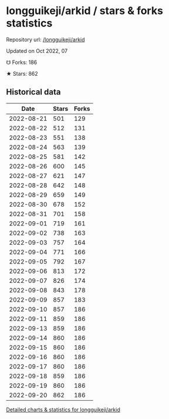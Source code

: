 # longguikeji/arkid / stars & forks statistics

Repository url: [/longguikeji/arkid](https://github.com/longguikeji/arkid)

Updated on Oct 2022, 07

☋ Forks: 186

★ Stars: 862

## Historical data
| Date | Stars | Forks |
|------|-------|-------|
| 2022-08-21 | 501 | 129 | 
| 2022-08-22 | 512 | 131 | 
| 2022-08-23 | 551 | 138 | 
| 2022-08-24 | 563 | 139 | 
| 2022-08-25 | 581 | 142 | 
| 2022-08-26 | 600 | 145 | 
| 2022-08-27 | 621 | 147 | 
| 2022-08-28 | 642 | 148 | 
| 2022-08-29 | 659 | 149 | 
| 2022-08-30 | 678 | 152 | 
| 2022-08-31 | 701 | 158 | 
| 2022-09-01 | 719 | 161 | 
| 2022-09-02 | 738 | 163 | 
| 2022-09-03 | 757 | 164 | 
| 2022-09-04 | 771 | 166 | 
| 2022-09-05 | 792 | 167 | 
| 2022-09-06 | 813 | 172 | 
| 2022-09-07 | 826 | 174 | 
| 2022-09-08 | 843 | 178 | 
| 2022-09-09 | 857 | 183 | 
| 2022-09-10 | 857 | 186 | 
| 2022-09-11 | 859 | 186 | 
| 2022-09-13 | 859 | 186 | 
| 2022-09-14 | 860 | 186 | 
| 2022-09-15 | 860 | 186 | 
| 2022-09-16 | 860 | 186 | 
| 2022-09-17 | 860 | 186 | 
| 2022-09-18 | 859 | 186 | 
| 2022-09-19 | 860 | 186 | 
| 2022-09-20 | 862 | 186 | 


[Detailed charts & statistics for longguikeji/arkid](https://reviewgithub.com/rep/longguikeji/arkid)
